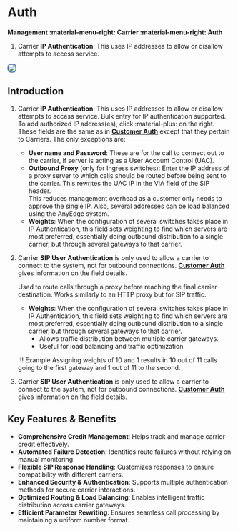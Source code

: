 # Auth

**Management :material-menu-right: Carrier :material-menu-right: Auth**

1. Carrier **IP Authentication**: This uses IP addresses to allow or disallow attempts to access service.

<img src= "/carrier/img/carrierauth.png" style="border: 2px solid #4472C4; border-radius: 8px;">

## Introduction

1. Carrier **IP Authentication**: This uses IP addresses to allow or disallow attempts to access service. Bulk entry for IP authentication supported.
   To add authorized IP address(es), click :material-plus: on the right. These fields are the same as in [**Customer Auth**](https://docs.connexcs.com/customer/auth/) except that they pertain to Carriers. The only exceptions are:

    + **User name and Password**: These are for the call to connect out to the carrier, if server is acting as a User Account Control (UAC).
    + **Outbound Proxy** (only for Ingress switches): Enter the IP address of a proxy server to which calls should be routed before being sent to the carrier. This rewrites the UAC IP in the VIA field of the SIP header.  
    This reduces management overhead as a customer only needs to approve the single IP. Also, several addresses can be load balanced using the AnyEdge system.
    + **Weights**: When the configuration of several switches takes place in IP Authentication, this field sets weighting to find which servers are most preferred, essentially doing outbound distribution to a single carrier, but through several gateways to that carrier.

2. Carrier **SIP User Authentication** is only used to allow a carrier to connect to the system, not for outbound connections.
[**Customer Auth**](https://docs.connexcs.com/customer/auth/) gives information on the field details.  

    Used to route calls through a proxy before reaching the final carrier destination.
    Works similarly to an HTTP proxy but for SIP traffic.
    + **Weights**: When the configuration of several switches takes place in IP Authentication, this field sets weighting to find which servers are most preferred, essentially doing outbound distribution to a single carrier, but through several gateways to that carrier.
        + Allows traffic distribution between multiple carrier gateways.
        + Useful for load balancing and traffic optimization

    !!! Example
        Assigning weights of 10 and 1 results in 10 out of 11 calls going to the first gateway and 1 out of 11 to the second.
  
2. Carrier **SIP User Authentication** is only used to allow a carrier to connect to the system, not for outbound connections.
[**Customer Auth**](https://docs.connexcs.com/customer/auth/) gives information on the field details.

## Key Features & Benefits

+ **Comprehensive Credit Management**: Helps track and manage carrier credit effectively.
+ **Automated Failure Detection**: Identifies route failures without relying on manual monitoring
+ **Flexible SIP Response Handling**: Customizes responses to ensure compatibility with different carriers.
+ **Enhanced Security & Authentication**: Supports multiple authentication methods for secure carrier interactions.
+ **Optimized Routing & Load Balancing**: Enables intelligent traffic distribution across carrier gateways.
+ **Efficient Parameter Rewriting**: Ensures seamless call processing by maintaining a uniform number format.
